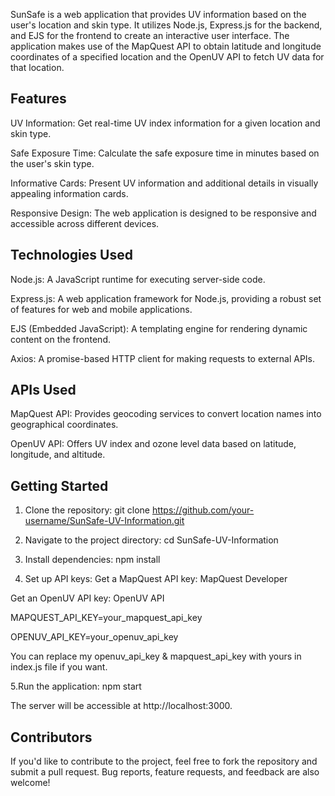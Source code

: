SunSafe is a web application that provides UV information based on the user's location and skin type. It utilizes Node.js, Express.js for the backend, and EJS for the frontend to create an interactive user interface. The application makes use of the MapQuest API to obtain latitude and longitude coordinates of a specified location and the OpenUV API to fetch UV data for that location.


## Features

UV Information: Get real-time UV index information for a given location and skin type.

Safe Exposure Time: Calculate the safe exposure time in minutes based on the user's skin type.

Informative Cards: Present UV information and additional details in visually appealing information cards.

Responsive Design: The web application is designed to be responsive and accessible across different devices.

## Technologies Used

Node.js: A JavaScript runtime for executing server-side code.

Express.js: A web application framework for Node.js, providing a robust set of features for web and mobile applications.

EJS (Embedded JavaScript): A templating engine for rendering dynamic content on the frontend.

Axios: A promise-based HTTP client for making requests to external APIs.

## APIs Used
MapQuest API: Provides geocoding services to convert location names into geographical coordinates.

OpenUV API: Offers UV index and ozone level data based on latitude, longitude, and altitude.


## Getting Started
1. Clone the repository:
git clone https://github.com/your-username/SunSafe-UV-Information.git


2. Navigate to the project directory:
cd SunSafe-UV-Information


3. Install dependencies:
npm install

4. Set up API keys:
Get a MapQuest API key: MapQuest Developer

Get an OpenUV API key: OpenUV API

MAPQUEST_API_KEY=your_mapquest_api_key

OPENUV_API_KEY=your_openuv_api_key

You can replace my openuv_api_key &  mapquest_api_key with yours in index.js file if you want.

5.Run the application:
npm start

The server will be accessible at http://localhost:3000.

## Contributors
If you'd like to contribute to the project, feel free to fork the repository and submit a pull request. Bug reports, feature requests, and feedback are also welcome!
